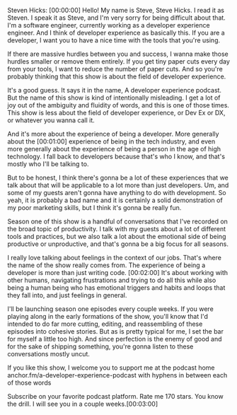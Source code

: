 
Steven Hicks: [00:00:00] Hello! My name is Steve, Steve Hicks. I read it as Steven. I speak it as Steve, and I'm very sorry for being difficult about that. I'm a software engineer, currently working as a developer experience engineer. And I think of developer experience as basically this. If you are a developer, I want you to have a nice time with the tools that you're using.

If there are massive hurdles between you and success, I wanna make those hurdles smaller or remove them entirely. If you get tiny paper cuts every day from your tools, I want to reduce the number of paper cuts. And so you're probably thinking that this show is about the field of developer experience.

It's a good guess. It says it in the name, A developer experience podcast. But the name of this show is kind of intentionally misleading. I get a lot of joy out of the ambiguity and fluidity of words, and this is one of those times. This show is less about the field of developer experience, or Dev Ex or DX, or whatever you wanna call it.

And it's more about the experience of being a developer. More generally about the [00:01:00] experience of being in the tech industry, and even more generally about the experience of being a person in the age of high technology. I fall back to developers because that's who I know, and that's mostly who I'll be talking to.

But to be honest, I think there's gonna be a lot of these experiences that we talk about that will be applicable to a lot more than just developers. Um, and some of my guests aren't gonna have anything to do with development. So yeah, it is probably a bad name and it is certainly a solid demonstration of my poor marketing skills, but I think it's gonna be really fun.

Season one of this show is a handful of conversations that I've recorded on the broad topic of productivity. I talk with my guests about a lot of different tools and practices, but we also talk a lot about the emotional side of being productive or unproductive, and that's gonna be a big focus for all seasons.

I really love talking about feelings in the context of our jobs. That's where the name of the show really comes from. The experience of being a developer is more than just writing code. [00:02:00] It's about working with other humans, navigating frustrations and trying to do all this while also being a human being who has emotional triggers and habits and loops that they fall into, and just feelings in general.

I'll be launching season one episodes every couple weeks. If you were playing along in the early formations of the show, you'll know that I'd intended to do far more cutting, editing, and reassembling of these episodes into cohesive stories. But as is pretty typical for me, I set the bar for myself a little too high. And since perfection is the enemy of good and for the sake of shipping something, you're gonna listen to these conversations mostly uncut. 

If you like this show, I welcome you to support me at the podcast home anchor.fm/a-developer-experience-podcast with hyphens in between each of those words

Subscribe on your favorite podcast platform. Rate me 170 stars. You know the drill. I will see you in a couple weeks.[00:03:00] 

